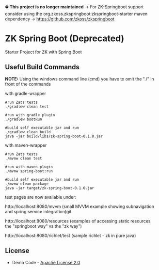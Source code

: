 ⛔️ **This project is no longer maintained** -> For ZK-Springboot support consider using the org.zkoss.zkspringboot:zkspringboot-starter maven dependency -> https://github.com/zkoss/zkspringboot

# ZK Spring Boot (Deprecated)

Starter Project for ZK with Spring Boot

## Useful Build Commands 
**NOTE:** Using the windows command line (cmd) you have to omit the "./" in front of the commands

with gradle-wrapper
```
#run Zats tests
./gradlew clean test

#run with gradle plugin
./gradlew bootRun

#build self executable jar and run
./gradlew clean build
java -jar build/libs/zk-spring-boot-0.1.0.jar
```
with maven-wrapper
```
#run Zats tests
./mvnw clean test

#run with maven plugin
./mvnw spring-boot:run

#build self executable jar and run
./mvnw clean package
java -jar target/zk-spring-boot-0.1.0.jar
```

test pages are now available under:

http://localhost:8080/mvvm (small MVVM example showing subnavigation and spring service integration)git 

http://localhost:8080/resources (examples of accessing static resources the "springboot way" vs the "zk way")

http://localhost:8080/richlet/test (sample richlet - zk in pure java)

## License
* Demo Code - [Apache License 2.0](http://www.apache.org/licenses/LICENSE-2.0)
